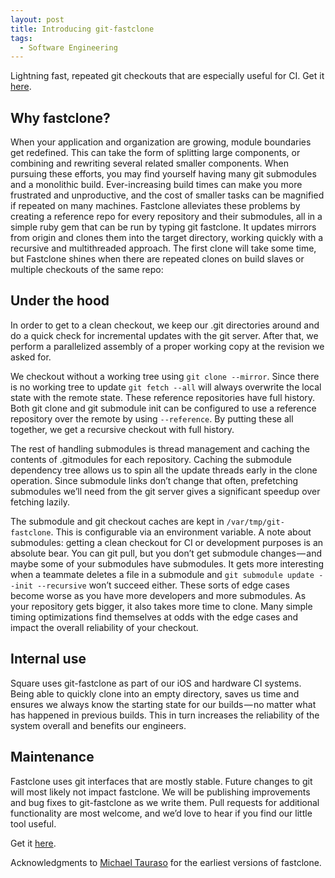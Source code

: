 ```yaml
---
layout: post
title: Introducing git-fastclone
tags:
  - Software Engineering
---
```


Lightning fast, repeated git checkouts that are especially useful for CI. Get it [here](https://github.com/square/git-fastclone).

## Why fastclone?

When your application and organization are growing, module boundaries get redefined. This can take the form of splitting large components, or combining and rewriting several related smaller components. When pursuing these efforts, you may find yourself having many git submodules and a monolithic build. Ever-increasing build times can make you more frustrated and unproductive, and the cost of smaller tasks can be magnified if repeated on many machines.
Fastclone alleviates these problems by creating a reference repo for every repository and their submodules, all in a simple ruby gem that can be run by typing git fastclone. It updates mirrors from origin and clones them into the target directory, working quickly with a recursive and multithreaded approach.
The first clone will take some time, but Fastclone shines when there are repeated clones on build slaves or multiple checkouts of the same repo:

## Under the hood

In order to get to a clean checkout, we keep our .git directories around and do a quick check for incremental updates with the git server. After that, we perform a parallelized assembly of a proper working copy at the revision we asked for.

We checkout without a working tree using `git clone --mirror`. Since there is no working tree to update `git fetch --all` will always overwrite the local state with the remote state. These reference repositories have full history. Both git clone and git submodule init can be configured to use a reference repository over the remote by using `--reference`. By putting these all together, we get a recursive checkout with full history.

The rest of handling submodules is thread management and caching the contents of .gitmodules for each repository. Caching the submodule dependency tree allows us to spin all the update threads early in the clone operation. Since submodule links don’t change that often, prefetching submodules we’ll need from the git server gives a significant speedup over fetching lazily.

The submodule and git checkout caches are kept in `/var/tmp/git-fastclone`. This is configurable via an environment variable.
A note about submodules: getting a clean checkout for CI or development purposes is an absolute bear. You can git pull, but you don’t get submodule changes — and maybe some of your submodules have submodules. It gets more interesting when a teammate deletes a file in a submodule and `git submodule update --init --recursive` won’t succeed either. These sorts of edge cases become worse as you have more developers and more submodules. As your repository gets bigger, it also takes more time to clone. Many simple timing optimizations find themselves at odds with the edge cases and impact the overall reliability of your checkout.

## Internal use

Square uses git-fastclone as part of our iOS and hardware CI systems. Being able to quickly clone into an empty directory, saves us time and ensures we always know the starting state for our builds — no matter what has happened in previous builds. This in turn increases the reliability of the system overall and benefits our engineers.

## Maintenance

Fastclone uses git interfaces that are mostly stable. Future changes to git will most likely not impact fastclone.
We will be publishing improvements and bug fixes to git-fastclone as we write them. Pull requests for additional functionality are most welcome, and we’d love to hear if you find our little tool useful.

Get it [here](https://github.com/square/git-fastclone).

Acknowledgments to [Michael Tauraso](https://github.com/mtauraso) for the earliest versions of fastclone.
